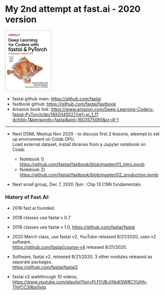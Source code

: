 # My 2nd attempt at fast.ai - 2020 version  

   <img src="./fastbook.jpg" alt="fastbook image" width="150">  
   
  * fastai github main:  https://github.com/fastai  
  * fastbook github: https://github.com/fastai/fastbook  
  * Amazon book link:  https://www.amazon.com/Deep-Learning-Coders-fastai-PyTorch/dp/1492045527/ref=sr_1_1?dchild=1&keywords=fastai&qid=1603575065&sr=8-1  
  
  ---  
  
  * Next DSML Meetup Nov 2020 - to discuss first 2 lessons, ateempt to set up environment on Colab GPU.  
    Load external dataset, install libraries from a Jupyter notebook on Colab.  
      * Notebook 1)  https://github.com/fastai/fastbook/blob/master/01_intro.ipynb  
      * Notebook 2)  https://github.com/fastai/fastbook/blob/master/02_production.ipynb  
      
  * Next small group, Dec 7, 2020 7pm : Chp 13 CNN fundamentals

### History of Fast.AI:

  * 2016 fast.ai founded.  
  * 2018 classes use fastai v 0.7   
  * 2019 classes use fastai v 1.0,  https://github.com/fastai/fastai  
  * 2020 March class, use fastai v2, YouTube released 8/21/2020, uses v2 software.  
    https://github.com/fastai/course-v4 released 8/21/2020.  

  * Software, fastai v2, released 8/21/2020. 
    3 other modules released as separate packages.    
    https://github.com/fastai/fastai2   

  * fastai v2 walkthrough 10 videos,  
    https://www.youtube.com/playlist?list=PLfYUBJiXbdtSWRCYUHh-ThVCC39bp5yiq  


